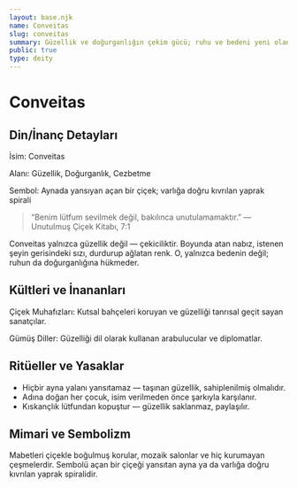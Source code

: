 ```yaml
---
layout: base.njk
name: Conveitas
slug: conveitas
summary: Güzellik ve doğurganlığın çekim gücü; ruhu ve bedeni yeni olana çağıran cazibe.
public: true
type: deity
---
```


# Conveitas

## Din/İnanç Detayları

İsim: Conveitas

Alanı: Güzellik, Doğurganlık, Cezbetme

Sembol: Aynada yansıyan açan bir çiçek; varlığa doğru kıvrılan yaprak spirali

> “Benim lütfum sevilmek değil, bakılınca unutulamamaktır.” — Unutulmuş Çiçek Kitabı, 7:1

Conveitas yalnızca güzellik değil — çekiciliktir. Boyunda atan nabız, istenen şeyin gerisindeki sızı, durdurup ağlatan renk. O, yalnızca bedenin değil; ruhun da doğurganlığına hükmeder.

## Kültleri ve İnananları

Çiçek Muhafızları: Kutsal bahçeleri koruyan ve güzelliği tanrısal geçit sayan sanatçılar.

Gümüş Diller: Güzelliği dil olarak kullanan arabulucular ve diplomatlar.

## Ritüeller ve Yasaklar

- Hiçbir ayna yalanı yansıtamaz — taşınan güzellik, sahiplenilmiş olmalıdır.
- Adına doğan her çocuk, isim verilmeden önce şarkıyla karşılanır.
- Kıskançlık lütfundan kopuştur — güzellik saklanmaz, paylaşılır.

## Mimari ve Sembolizm

Mabetleri çiçekle boğulmuş korular, mozaik salonlar ve hiç kurumayan çeşmelerdir. Sembolü açan bir çiçeği yansıtan ayna ya da varlığa doğru kıvrılan yaprak spiralidir.
